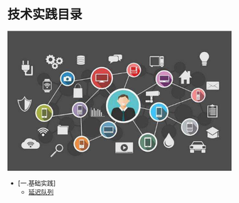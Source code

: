 # 技术实践目录

<div align="center">
    <img src="resource/img/tec_practice/content.jpg" width="900px">
</div>

* [一.基础实践]
    * [延迟队列](#https://github.com/xuanchengsunjin/Jim_note/blob/sandbox/note/tec_practice/delay_queue.md)


